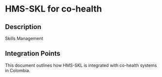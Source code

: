 # HMS-SKL for co-health

## Description

Skills Management

## Integration Points

This document outlines how HMS-SKL is integrated with co-health systems in Colombia.
